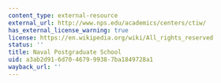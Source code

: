 ```yaml
---
content_type: external-resource
external_url: http://www.nps.edu/academics/centers/ctiw/
has_external_license_warning: true
license: https://en.wikipedia.org/wiki/All_rights_reserved
status: ''
title: Naval Postgraduate School
uid: a3ab2d91-6d70-4679-9938-7ba1849728a1
wayback_url: ''
---
```

